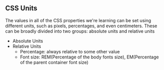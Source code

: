 ## CSS Units

The values in all of the CSS properties we're learning can be set using different units, such as pixels, percentages, and even centimeters. These can be broadly divided into two groups: absolute units and relative units

- Absolute Units
- Relative Units
  - Percentage: always relative to some other value
  - Font size: REM(Percentage of the body fonts size), EM(Percentage of the parent container font size)
